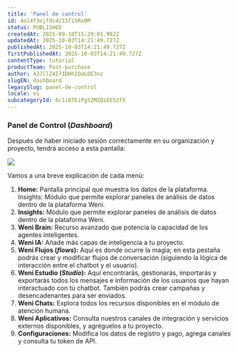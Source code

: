 ```yaml
---
title: 'Panel de control'
id: 4oi4f3ojfdc421SfiSRx0M
status: PUBLISHED
createdAt: 2025-09-10T15:29:01.982Z
updatedAt: 2025-10-03T14:21:49.727Z
publishedAt: 2025-10-03T14:21:49.727Z
firstPublishedAt: 2025-10-03T14:21:49.727Z
contentType: tutorial
productTeam: Post-purchase
author: 4JJllZ4I71DHhIOaLOE3nz
slugEN: dashboard
legacySlug: panel-de-control
locale: es
subcategoryId: 6c1i8fEiPg5ZMZQiEE52fX
---
```


### Panel de Control (*Dashboard*)

Después de haber iniciado sesión correctamente en su organización y proyecto, tendrá acceso a esta pantalla:

![](https://raw.githubusercontent.com/vtexdocs/help-center-content/refs/heads/main/docs/es/tutorials/weni-by-vtex/visi%C3%B3n-de-conjunto-de-weni-by-vtex/panel-de-control_1.png)

Vamos a una breve explicación de cada menú:

1. **Home:** Pantalla principal que muestra los datos de la plataforma. Insights: Módulo que permite explorar paneles de análisis de datos dentro de la plataforma Weni.
2. **Insights:** Módulo que permite explorar paneles de análisis de datos dentro de la plataforma Weni.
3. **Weni Brain:** Recurso avanzado que potencia la capacidad de los agentes inteligentes.
4. **Weni IA:** Añade más capas de inteligencia a tu proyecto.
5. **Weni Flujos (*flows*):** Aquí es donde ocurre la magia; en esta pestaña podrás crear y modificar flujos de conversación (siguiendo la lógica de interacción entre el chatbot y el usuario).
6. **Weni Estudio (*Studio*):** Aquí encontrarás, gestionarás, importarás y exportarás todos los mensajes e información de los usuarios que hayan interactuado con tu chatbot. También podrás crear campañas y desencadenantes para ser enviados.
7. **Weni Chats:** Explora todos los recursos disponibles en el módulo de atención humana.
8. **Weni Aplicativos:** Consulta nuestros canales de integración y servicios externos disponibles, y agréguelos a tu proyecto.
9. **Configuraciones:** Modifica los datos de registro y pago, agrega canales y consulta tu token de API.
